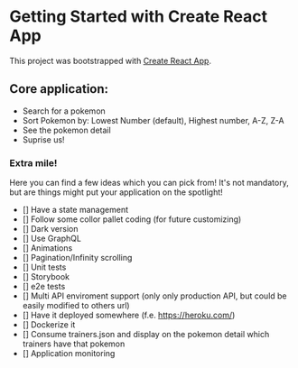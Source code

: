 # Getting Started with Create React App

This project was bootstrapped with [Create React App](https://github.com/facebook/create-react-app).

## Core application:

- Search for a pokemon
- Sort Pokemon by: Lowest Number (default), Highest number, A-Z, Z-A
- See the pokemon detail
- Suprise us!

### Extra mile!

Here you can find a few ideas which you can pick from! It's not mandatory, but are things might put your application on the spotlight!

- [] Have a state management
- [] Follow some collor pallet coding (for future customizing)
- [] Dark version
- [] Use GraphQL
- [] Animations
- [] Pagination/Infinity scrolling
- [] Unit tests
- [] Storybook
- [] e2e tests
- [] Multi API enviroment support (only only production API, but could be easily modified to others url)
- [] Have it deployed somewhere (f.e. https://heroku.com/)
- [] Dockerize it
- [] Consume trainers.json and display on the pokemon detail which trainers have that pokemon
- [] Application monitoring
